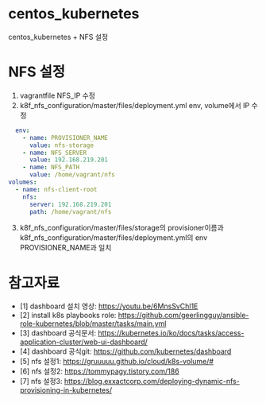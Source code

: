# centos_kubernetes
centos_kubernetes + NFS 설정

# NFS 설정
1. vagrantfile NFS_IP 수정
2. k8f_nfs_configuration/master/files/deployment.yml env, volume에서 IP 수정
```yml
  env:
    - name: PROVISIONER_NAME
      value: nfs-storage
    - name: NFS_SERVER
      value: 192.168.219.201
    - name: NFS_PATH
      value: /home/vagrant/nfs
volumes:
  - name: nfs-client-root
    nfs:
      server: 192.168.219.201
      path: /home/vagrant/nfs
```
3. k8f_nfs_configuration/master/files/storage의 provisioner이름과 k8f_nfs_configuration/master/files/deployment.yml의 env PROVISIONER_NAME과 일치

# 참고자료
* [1] dashboard 설치 영상: https://youtu.be/6MnsSvChl1E
* [2] install k8s playbooks role: https://github.com/geerlingguy/ansible-role-kubernetes/blob/master/tasks/main.yml
* [3] dashboard 공식문서: https://kubernetes.io/ko/docs/tasks/access-application-cluster/web-ui-dashboard/
* [4] dashboard 공식git: https://github.com/kubernetes/dashboard
* [5] nfs 설정1: https://gruuuuu.github.io/cloud/k8s-volume/#
* [6] nfs 설정2: https://tommypagy.tistory.com/186
* [7] nfs 설정3: https://blog.exxactcorp.com/deploying-dynamic-nfs-provisioning-in-kubernetes/